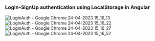 ### Login-SignUp authentication using LocalStorage in Angular
![LoginAuth - Google Chrome 24-04-2023 15_16_13](https://user-images.githubusercontent.com/86548591/234041010-8cd58e8c-6cb0-4a3a-845c-37d7e9720f9b.png)
![LoginAuth - Google Chrome 24-04-2023 15_16_22](https://user-images.githubusercontent.com/86548591/234041034-3f91f9d4-9b96-4844-a783-13dc0c525b01.png)
![LoginAuth - Google Chrome 24-04-2023 15_16_27](https://user-images.githubusercontent.com/86548591/234041060-bc945a36-911f-4f65-aaa1-fb9d51ba294b.png)
![LoginAuth - Google Chrome 24-04-2023 15_16_52](https://user-images.githubusercontent.com/86548591/234041077-89daa1e8-23ba-4455-9a93-7330c2018217.png)
